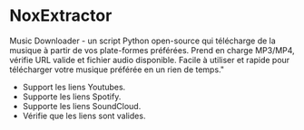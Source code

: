 # NoxExtractor
Music Downloader - un script Python open-source qui télécharge de la musique à partir de vos plate-formes préférées. Prend en charge MP3/MP4, vérifie URL valide et fichier audio disponible. Facile à utiliser et rapide pour télécharger votre musique préférée en un rien de temps."
- Support les liens Youtubes.
- Supporte les liens Spotify.
- Supporte les liens SoundCloud.
- Vérifie que les liens sont valides.
